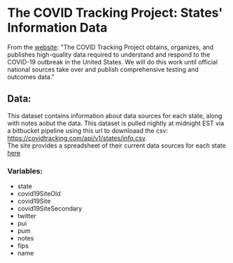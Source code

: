 # The COVID Tracking Project: States' Information Data
From the [website](https://covidtracking.com/about-project):
"The COVID Tracking Project obtains, organizes, and publishes high-quality data required to understand and respond to the COVID-19 outbreak in the United States. We will do this work until official national sources take over and publish comprehensive testing and outcomes data."

## Data:
This dataset contains information about data sources for each state, along with notes aobut the data. This dataset is pulled nightly at midnight EST via a bitbucket pipeline using this url to downloaad the csv: https://covidtracking.com/api/v1/states/info.csv.  
The site provides a spreadsheet of their current data sources for each state [here](https://docs.google.com/spreadsheets/u/1/d/e/2PACX-1vRwAqp96T9sYYq2-i7Tj0pvTf6XVHjDSMIKBdZHXiCGGdNC0ypEU9NbngS8mxea55JuCFuua1MUeOj5/pubhtml#)

### Variables:
* state
* covid19SiteOld
* covid19Site
* covid19SiteSecondary
* twitter
* pui
* pum
* notes
* fips
* name


